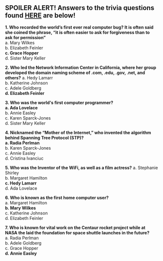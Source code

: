 ## SPOILER ALERT! Answers to the trivia questions found [HERE](https://github.com/jbender8/Conferences/blob/main/CHIWITCON2022.md) are below!

__1. Who recorded the world’s first ever real computer bug? It is often said she coined the phrase, “it is often easier to ask for forgiveness than to ask for permission”__  
a. Mary Wilkes  
b. Elizabeth Feinler  
__c. Grace Hopper__  
d. Sister Mary Keller  

__2. Who led the Network Information Center in California, where her group developed the domain naming scheme of .com, .edu, .gov, .net, and others?__
a. Hedy Lamarr  
b. Katherine Johnson  
c. Adele Goldberg  
__d. Elizabeth Feinler__  

__3. Who was the world's first computer programmer?__  
__a. Ada Lovelace__  
b. Annie Easley  
c. Karen Sparck-Jones  
d. Sister Mary Keller  

__4. Nicknamed the “Mother of the Internet,” who invented the algorithm behind Spanning Tree Protocol (STP)?__  
__a. Radia Perlman__  
b. Karen Sparck-Jones  
c. Annie Easley  
d. Cristina Ivanciuc  

__5. Who was the Inventor of the WiFi, as well as a film actress?__
a. Stephanie Shirley  
b. Margaret Hamilton  
__c. Hedy Lamarr__  
d. Ada Lovelace  

__6. Who is known as the first home computer user?__  
a. Margaret Hamilton  
__b. Mary Wilkes__  
c. Katherine Johnson  
d. Elizabeth Feinler  

__7. Who is known for vital work on the Centaur rocket project while at NASA the laid the foundation for space shuttle launches in the future?__  
a. Radia Perlman  
b. Adele Goldberg  
c. Grace Hopper  
__d. Annie Easley__  
